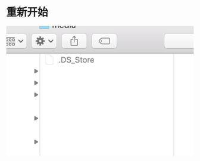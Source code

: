 # 重新开始

<!--
create time: 2015-11-09 15:06:18
Author: <Lou Jiwei>

This file is created by Marboo<http://marboo.io> template file $MARBOO_HOME/.media/starts/default.md
本文件由 Marboo<http://marboo.io> 模板文件 $MARBOO_HOME/.media/starts/default.md 创建
-->
![](/media/14470567147078.jpg)


